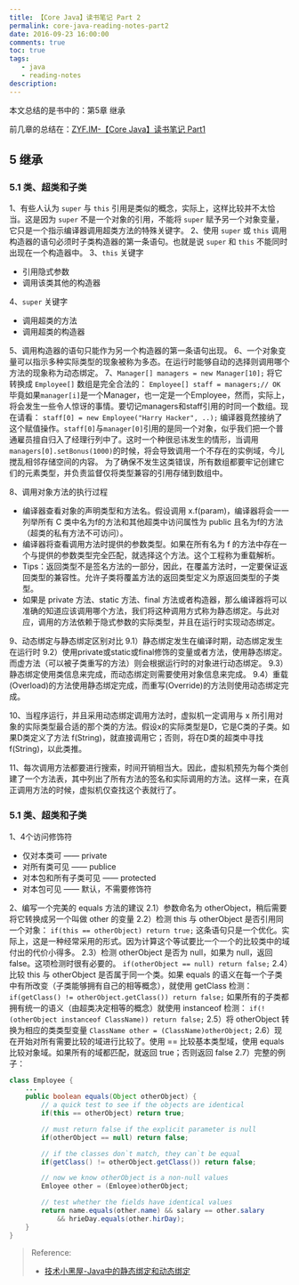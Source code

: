 ```yaml
---
title: 【Core Java】读书笔记 Part 2
permalink: core-java-reading-notes-part2
date: 2016-09-23 16:00:00
comments: true
toc: true
tags:
   - java
   - reading-notes
description:
---
```


本文总结的是书中的：第5章 继承

前几章的总结在：[ZYF.IM-【Core Java】读书笔记 Part1](/2016/05/06/core-java-reading-notes/)

<!-- more -->

## 5 继承
### 5.1 类、超类和子类
1、有些人认为 `super` 与 `this` 引用是类似的概念，实际上，这样比较并不太恰当。这是因为 `super` 不是一个对象的引用，不能将 `super` 赋予另一个对象变量，它只是一个指示编译器调用超类方法的特殊关键字。
2、使用 `super` 或 `this` 调用构造器的语句必须时子类构造器的第一条语句。也就是说 `super` 和 `this` 不能同时出现在一个构造器中。
3、`this` 关键字
- 引用隐式参数
- 调用该类其他的构造器

4、`super` 关键字
- 调用超类的方法
- 调用超类的构造器

5、调用构造器的语句只能作为另一个构造器的第一条语句出现。
6、一个对象变量可以指示多种实际类型的现象被称为多态。在运行时能够自动的选择则调用哪个方法的现象称为动态绑定。
7、`Manager[] managers = new Manager[10];` 将它转换成 `Employee[]` 数组是完全合法的：
`Employee[] staff = managers;// OK`
毕竟如果`manager[i]`是一个Manager，也一定是一个Employee，然而，实际上，将会发生一些令人惊讶的事情。要切记managers和staff引用的时同一个数组。现在请看：
`staff[0] = new Employee("Harry Hacker", ..);`
编译器竟然接纳了这个赋值操作。`staff[0]`与`manager[0]`引用的是同一个对象，似乎我们把一个普通雇员擅自归入了经理行列中了。这时一个种很忌讳发生的情形，当调用`managers[0].setBonus(1000)`的时候，将会导致调用一个不存在的实例域，今儿搅乱相邻存储空间的内容。
为了确保不发生这类错误，所有数组都要牢记创建它们的元素类型，并负责监督仅将类型兼容的引用存储到数组中。

8、调用对象方法的执行过程
- 编译器查看对象的声明类型和方法名。假设调用 x.f(param)，编译器将会一一列举所有 C 类中名为f的方法和其他超类中访问属性为 public 且名为f的方法（超类的私有方法不可访问）。
- 编译器将查看调用方法时提供的参数类型。如果在所有名为 f 的方法中存在一个与提供的参数类型完全匹配，就选择这个方法。这个工程称为重载解析。
- Tips：返回类型不是签名方法的一部分，因此，在覆盖方法时，一定要保证返回类型的兼容性。允许子类将覆盖方法的返回类型定义为原返回类型的子类型。
- 如果是 private 方法、static 方法、final 方法或者构造器，那么编译器将可以准确的知道应该调用哪个方法，我们将这种调用方式称为静态绑定。与此对应，调用的方法依赖于隐式参数的实际类型，并且在运行时实现动态绑定。

9、动态绑定与静态绑定区别对比
9.1）静态绑定发生在编译时期，动态绑定发生在运行时
9.2）使用private或static或final修饰的变量或者方法，使用静态绑定。而虚方法（可以被子类重写的方法）则会根据运行时的对象进行动态绑定。
9.3）静态绑定使用类信息来完成，而动态绑定则需要使用对象信息来完成。
9.4）重载(Overload)的方法使用静态绑定完成，而重写(Override)的方法则使用动态绑定完成。

10、当程序运行，并且采用动态绑定调用方法时，虚拟机一定调用与 x 所引用对象的实际类型最合适的那个类的方法。假设x的实际类型是D，它是C类的子类。如果D类定义了方法 f(String)，就直接调用它；否则，将在D类的超类中寻找f(String)，以此类推。

11、每次调用方法都要进行搜索，时间开销相当大。因此，虚拟机预先为每个类创建了一个方法表，其中列出了所有方法的签名和实际调用的方法。这样一来，在真正调用方法的时候，虚拟机仅查找这个表就行了。

### 5.1 类、超类和子类
1、4个访问修饰符
- 仅对本类可 —— private
- 对所有类可见 —— publice
- 对本包和所有子类可见 —— protected
- 对本包可见 —— 默认，不需要修饰符

2、编写一个完美的 equals 方法的建议
2.1）参数命名为 otherObject，稍后需要将它转换成另一个叫做 other 的变量
2.2）检测 this 与 otherObject 是否引用同一个对象：
`if(this == otherObject) return true;`
这条语句只是一个优化。实际上，这是一种经常采用的形式。因为计算这个等试要比一个一个的比较类中的域付出的代价小得多。
2.3）检测 otherObject 是否为 null，如果为 null，返回 false。这项检测时很有必要的。
`if(otherObject == null) return false;`
2.4）比较 this 与 otherObject 是否属于同一个类。如果 equals 的语义在每一个子类中有所改变（子类能够拥有自己的相等概念），就使用 getClass 检测：
`if(getClass() != otherObject.getClass()) return false;`
如果所有的子类都拥有统一的语义（由超类决定相等的概念）就使用 instanceof 检测：
`if(!(otherObject instanceof ClassName)) return false;`
2.5）将 otherObject 转换为相应的类类型变量
`ClassName other = (ClassName)otherObject;`
2.6）现在开始对所有需要比较的域进行比较了。使用 == 比较基本类型域，使用 equals 比较对象域。如果所有的域都匹配，就返回 true；否则返回 false
2.7）完整的例子：
``` java
class Employee {
	...
	public boolean equals(Object otherObject) {
		// a quick test to see if the objects are identical
		if(this == otherObject) return true;

		// must return false if the explicit parameter is null
		if(otherObject == null) return false;

		// if the classes don`t match, they can`t be equal
		if(getClass() != otherObject.getClass()) return false;

		// now we know otherObject is a non-null values
		Emloyee other = (Emloyee)otherObject;

		// test whether the fields have identical values
		return name.equals(other.name) && salary == other.salary
			&& hrieDay.equals(other.hirDay);
	}
}
```

> Reference:
> - [技术小黑屋-Java中的静态绑定和动态绑定](http://droidyue.com/blog/2014/12/28/static-biding-and-dynamic-binding-in-java/)
